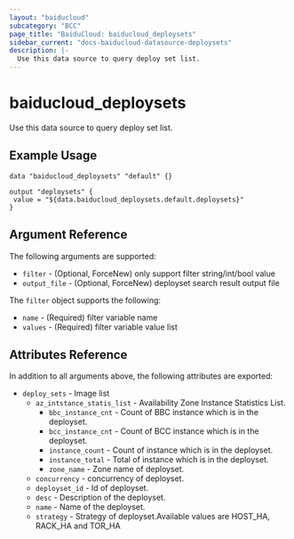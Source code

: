 ```yaml
---
layout: "baiducloud"
subcategory: "BCC"
page_title: "BaiduCloud: baiducloud_deploysets"
sidebar_current: "docs-baiducloud-datasource-deploysets"
description: |-
  Use this data source to query deploy set list.
---
```


# baiducloud_deploysets

Use this data source to query deploy set list.

## Example Usage

```hcl
data "baiducloud_deploysets" "default" {}

output "deploysets" {
 value = "${data.baiducloud_deploysets.default.deploysets}"
}
```

## Argument Reference

The following arguments are supported:

* `filter` - (Optional, ForceNew) only support filter string/int/bool value
* `output_file` - (Optional, ForceNew) deployset search result output file

The `filter` object supports the following:

* `name` - (Required) filter variable name
* `values` - (Required) filter variable value list

## Attributes Reference

In addition to all arguments above, the following attributes are exported:

* `deploy_sets` - Image list
  * `az_intstance_statis_list` - Availability Zone Instance Statistics List.
    * `bbc_instance_cnt` - Count of BBC instance which is in the deployset.
    * `bcc_instance_cnt` - Count of BCC instance which is in the deployset.
    * `instance_count` - Count of instance which is in the deployset.
    * `instance_total` - Total of instance which is in the deployset.
    * `zone_name` - Zone name of deployset.
  * `concurrency` - concurrency of deployset.
  * `deployset_id` - Id of deployset.
  * `desc` - Description of the deployset.
  * `name` - Name of the deployset.
  * `strategy` - Strategy of deployset.Available values are HOST_HA, RACK_HA and TOR_HA


